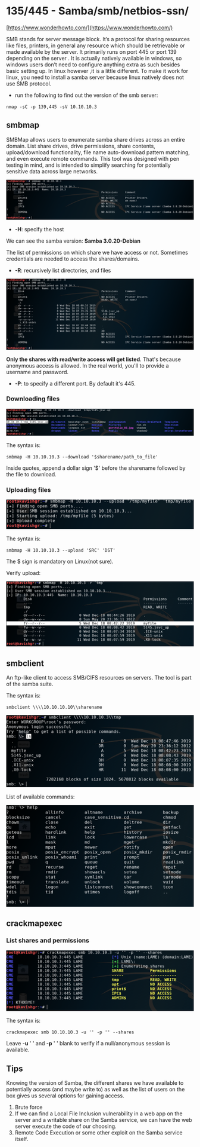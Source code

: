 # 135/445 - Samba/smb/netbios-ssn/

[https://www.wonderhowto.com/](https://www.wonderhowto.com/)



SMB stands for server message block. It’s a protocol for sharing resources like files, printers, in general any resource which should be retrievable or made available by the server. It primarily runs on port 445 or port 139 depending on the server . It is actually natively available in windows, so windows users don’t need to configure anything extra as such besides basic setting up. In linux however ,it is a little different. To make it work for linux, you need to install a samba server because linux natively does not use SMB protocol.

* run the following to find out the version of the smb server:

```text
nmap -sC -p 139,445 -sV 10.10.10.3
```

## smbmap

SMBMap allows users to enumerate samba share drives across an entire domain. List share drives, drive permissions, share contents, upload/download functionality, file name auto-download pattern matching, and even execute remote commands. This tool was designed with pen testing in mind, and is intended to simplify searching for potentially sensitive data across large networks.

![](../.gitbook/assets/smbmap1.png)

* **-H**: specify the host

We can see the samba version: **Samba 3.0.20-Debian**

The list of permissions on which share we have access or not. Sometimes credentials are needed to access the shares/domains.

* **-R**: recursively list directories, and files

![](../.gitbook/assets/smbmaprecursive.png)

**Only the shares with read/write access will get listed**. That's because anonymous access is allowed. In the real world, you'll to provide a username and password.

* **-P**: to specify a different port. By default it's 445.

### Downloading files

![File downloaded in the current directory](../.gitbook/assets/smbmapdl.png)

The syntax is: 

```text
smbmap -H 10.10.10.3 --download '$sharename/path_to_file'
```

Inside quotes, append a dollar sign '$' before the sharename followed by the file to download.

### Uploading files

![upload complete](../.gitbook/assets/smbmapupload.png)

The syntax is:

```text
smbmap -H 10.10.10.3 --upload 'SRC' 'DST'
```

The $ sign is mandatory on Linux\(not sure\).

Verify upload:

![Uploaded file is highlighted.](../.gitbook/assets/smbmapverifyupload.png)





#### 

## smbclient

An ftp-like client to access SMB/CIFS resources on servers. The tool is part of the samba suite.

The syntax is:

```text
smbclient \\\\10.10.10.10\\sharename
```

![For anonymous login just press enter for the password.](../.gitbook/assets/smbclient.png)

List of available commands:

![list of commands to interact with smb share](../.gitbook/assets/smbclienthelp.png)





## crackmapexec

### List shares and permissions

![List of shares and associated permissions](../.gitbook/assets/crackmapexeclistshares.png)

The syntax is:

```text
crackmapexec smb 10.10.10.3 -u '' -p '' --shares
```

Leave **-u** ' ' and **-p** ' ' blank to verify if a null/anonymous session is available.

## Tips

Knowing the version of Samba, the different shares we have available to potentially access \(and maybe write to\) as well as the list of users on the box gives us several options for gaining access.

1. Brute force
2. If we can find a Local File Inclusion vulnerability in a web app on the server and a writable share on the Samba service, we can have the web server execute the code of our choosing.
3. Remote Code Execution or some other exploit on the Samba service itself.

